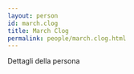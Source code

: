 ```yaml
---
layout: person
id: march.clog
title: March Clog
permalink: people/march.clog.html
---
```


Dettagli della persona